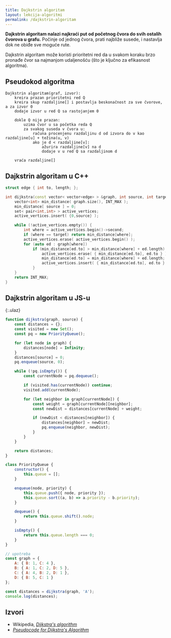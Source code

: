```yaml
---
title: Dajkstrin algoritam
layout: lekcija-algoritmi
permalink: /dajkstrin-algoritam
---
```


**Dajkstrin algoritam nalazi najkraći put od početnog čvora do svih ostalih čvorova u grafu.** Počinje od jednog čvora, prati najbliže susede, i nastavlja dok ne obiđe sve moguće rute.

Dajkstrin algoritam može koristi prioritetni red da u svakom koraku brzo pronađe čvor sa najmanjom udaljenošću (što je ključno za efikasnost algoritma).

## Pseudokod algoritma

```
Dajkstrin algoritam(graf, izvor):
    kreira prazan prioritetni red Q
    kreira skup razdaljine[] i postavlja beskonačnost za sve čvorove, a za izvor 0
    dodaje izvor u red Q sa rastojanjem 0

    dokle Q nije prazan:
        uzima čvor u sa početka reda Q
        za svakog suseda v čvora u:
            računa procenjenu razdaljinu d od izvora do v kao razdaljine[u] + težina(u, v)
            ako je d < razdaljine[v]:
                ažurira razdaljine[v] na d
                dodaje v u red Q sa razdaljinom d

    vraća razdaljine[]
```

## Dajkstrin algoritam u C++

```c++
struct edge { int to, length; };

int dijkstra(const vector< vector<edge> > &graph, int source, int target) {
    vector<int> min_distance( graph.size(), INT_MAX );
    min_distance[ source ] = 0;
    set< pair<int,int> > active_vertices;
    active_vertices.insert( {0,source} );

    while (!active_vertices.empty()) {
        int where = active_vertices.begin()->second;
        if (where == target) return min_distance[where];
        active_vertices.erase( active_vertices.begin() );
        for (auto ed : graph[where])
            if (min_distance[ed.to] > min_distance[where] + ed.length) {
                active_vertices.erase( { min_distance[ed.to], ed.to } );
                min_distance[ed.to] = min_distance[where] + ed.length;
                active_vertices.insert( { min_distance[ed.to], ed.to } );
            }
    }
    return INT_MAX;
}
```

## Dajkstrin algoritam u JS-u

{:.ulaz}
```js
function dijkstra(graph, source) {
    const distances = {};
    const visited = new Set();
    const pq = new PriorityQueue();

    for (let node in graph) {
        distances[node] = Infinity;
    }
    distances[source] = 0;
    pq.enqueue(source, 0);

    while (!pq.isEmpty()) {
        const currentNode = pq.dequeue();

        if (visited.has(currentNode)) continue;
        visited.add(currentNode);

        for (let neighbor in graph[currentNode]) {
            const weight = graph[currentNode][neighbor];
            const newDist = distances[currentNode] + weight;

            if (newDist < distances[neighbor]) {
                distances[neighbor] = newDist;
                pq.enqueue(neighbor, newDist);
            }
        }
    }

    return distances;
}

class PriorityQueue {
    constructor() {
        this.queue = [];
    }

    enqueue(node, priority) {
        this.queue.push({ node, priority });
        this.queue.sort((a, b) => a.priority - b.priority);
    }

    dequeue() {
        return this.queue.shift().node;
    }

    isEmpty() {
        return this.queue.length === 0;
    }
}

// upotreba
const graph = {
    A: { B: 1, C: 4 },
    B: { A: 1, C: 2, D: 5 },
    C: { A: 4, B: 2, D: 1 },
    D: { B: 5, C: 1 }
};

const distances = dijkstra(graph, 'A');
console.log(distances);
```

## Izvori

- Wikipedia, [*Dijkstra's algorithm*](https://en.wikipedia.org/wiki/Dijkstra's_algorithm)
- [*Pseudocode for Dijkstra's Algorithm*](https://www.codingdrills.com/tutorial/introduction-to-graph-algorithms/dijkstra-pseudocode)